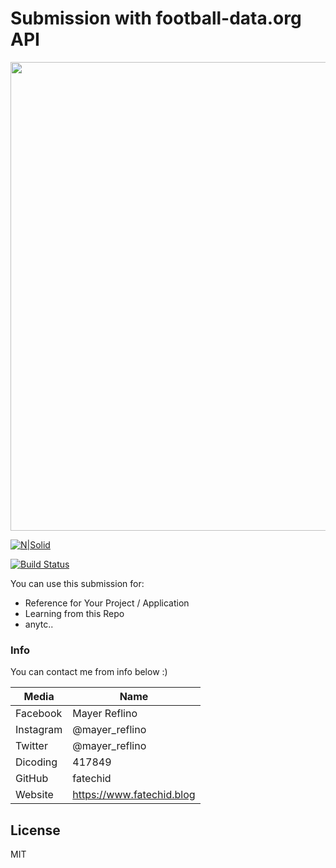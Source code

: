 # Submission with football-data.org API

<p align="center">
  <a href="http://beta.fatechid.com/">
    <img src="https://beta.fatechid.com/FAQs-Football.PNG" width="750">
  </a>
</p>

[![N|Solid](https://cldup.com/dTxpPi9lDf.thumb.png)](https://nodesource.com/products/nsolid)

[![Build Status](https://travis-ci.org/joemccann/dillinger.svg?branch=master)](https://travis-ci.org/joemccann/dillinger)

You can use this submission for:

  - Reference for Your Project / Application
  - Learning from this Repo
  - anytc..

### Info

You can contact me from info below :)

| Media | Name |
| ------ | ------ |
| Facebook | Mayer Reflino |
| Instagram | @mayer_reflino |
| Twitter | @mayer_reflino |
| Dicoding | 417849 |
| GitHub | fatechid |
| Website | https://www.fatechid.blog |

License
----

MIT
